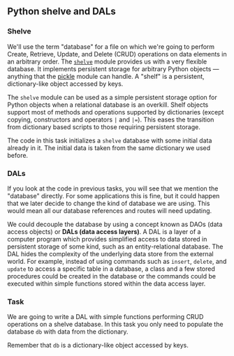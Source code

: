 ## Python shelve and DALs
### Shelve
We'll use the term "database" for a file on which we're going to perform Create, Retrieve, Update, and Delete (CRUD) operations on data elements in an arbitrary order.
The [`shelve`](https://docs.python.org/3/library/shelve.html) module provides us with a very flexible database. It implements persistent storage for arbitrary Python objects — anything that the [pickle](https://docs.python.org/3/library/pickle.html#module-pickle) module can handle.
A "shelf" is a persistent, dictionary-like object accessed by keys.

The `shelve` module can be used as a simple persistent storage option for Python objects when a relational database is an overkill. Shelf objects support most of methods and operations supported by dictionaries (except copying, constructors and operators `|` and `|=`). 
This eases the transition from dictionary based scripts to those requiring persistent storage.

The code in this task initializes a `shelve` database with some initial data already in it. The initial data is taken from the same dictionary we used before.

### DALs

If you look at the code in previous tasks, you will see that we mention the "database" directly. 
For some applications this is fine, but it could happen that we later decide to change the kind of 
database we are using. This would mean all our database references and routes will need updating. 

We could decouple the database by using a concept known as DAOs (data access objects) or **DALs (data access layers)**.
A DAL is a layer of a computer program which provides simplified access to data stored in persistent storage of some kind, 
such as an entity-relational database. The DAL hides the complexity of the underlying data store from the external world.
For example, instead of using commands such as `insert`, `delete`, and `update` to access a specific table in a database, 
a class and a few stored procedures could be created in the database or the commands could 
be executed within simple functions stored within the data access layer.

### Task

We are going to write a DAL with simple functions performing CRUD operations on a shelve database. In this task 
you only need to populate the database `db` with data from the dictionary. 

<div class="hint">

Remember that `db` is a dictionary-like object accessed by keys.
</div>
